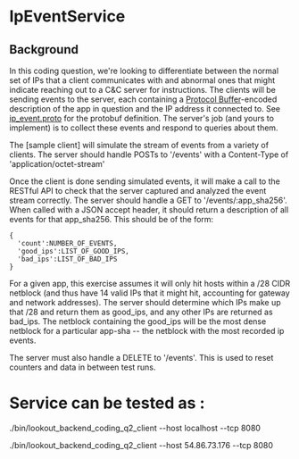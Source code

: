# IpEventService

## Background

In this coding question, we're looking to differentiate between the normal set of IPs that a client communicates with and abnormal ones that might indicate reaching out to a C&C server for instructions. The clients will be sending events to the server, each containing a [Protocol Buffer](https://code.google.com/p/protobuf/)-encoded description of the app in question and the IP address it connected to. See [ip_event.proto](lookout/src/main/java/com/lookout/proto/ip_event.proto) for the protobuf definition. The server's job (and yours to implement) is to collect these events and respond to queries about them.

The [sample client] will simulate the stream of events from a variety of clients. The server should handle POSTs to '/events' with a Content-Type of 'application/octet-stream'

Once the client is done sending simulated events, it will make a call to the RESTful API to check that the server captured and analyzed the event stream correctly. The server should handle a GET to '/events/:app_sha256'. When called with a JSON accept header, it should return a description of all events for that app_sha256. This should be of the form:

    {
      'count':NUMBER_OF_EVENTS,
      'good_ips':LIST_OF_GOOD_IPS,
      'bad_ips':LIST_OF_BAD_IPS
    }

For a given app, this exercise assumes it will only hit hosts within a /28 CIDR netblock (and thus have 14 valid IPs that it might hit, accounting for gateway and network addresses). The server should determine which IPs make up that /28 and return them as good_ips, and any other IPs are returned as bad_ips.  The netblock containing the good_ips will be the most dense netblock for a particular app-sha -- the netblock with the most recorded ip events.

The server must also handle a DELETE to '/events'. This is used to reset counters and data in between test runs.






# Service can be tested as :

./bin/lookout_backend_coding_q2_client --host localhost  --tcp 8080

./bin/lookout_backend_coding_q2_client --host 54.86.73.176  --tcp 8080
